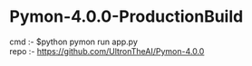 # Pymon-4.0.0-ProductionBuild

cmd :- $python pymon run app.py <br>
repo :- https://github.com/UltronTheAI/Pymon-4.0.0
